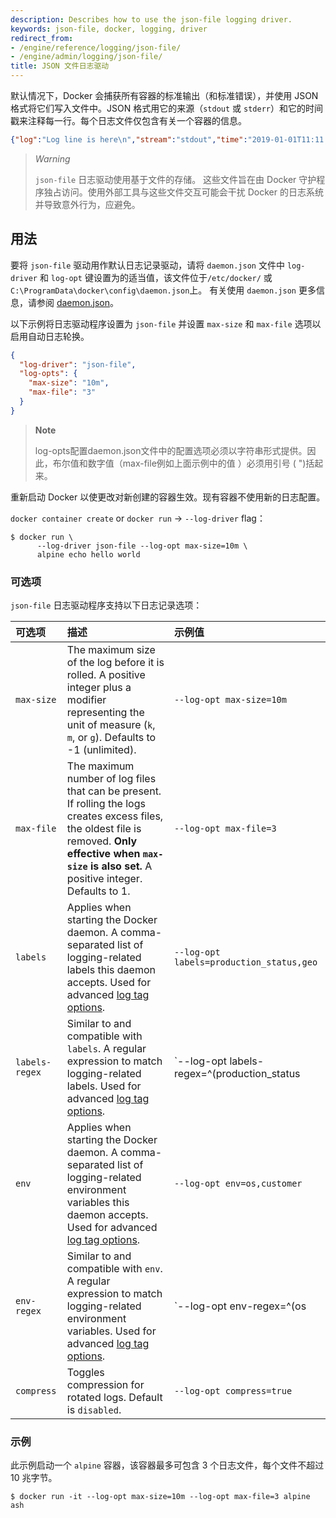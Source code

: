 ```yaml
---
description: Describes how to use the json-file logging driver.
keywords: json-file, docker, logging, driver
redirect_from:
- /engine/reference/logging/json-file/
- /engine/admin/logging/json-file/
title: JSON 文件日志驱动
---
```



默认情况下，Docker 会捕获所有容器的标准输出（和标准错误），并使用 JSON 格式将它们写入文件中。JSON 格式用它的来源（`stdout` 或 `stderr`）和它的时间戳来注释每一行。每个日志文件仅包含有关一个容器的信息。

```json
{"log":"Log line is here\n","stream":"stdout","time":"2019-01-01T11:11:11.111111111Z"}
```

> *Warning*
>
> `json-file` 日志驱动使用基于文件的存储。
> 这些文件旨在由 Docker 守护程序独占访问。使用外部工具与这些文件交互可能会干扰 Docker 的日志系统并导致意外行为，应避免。

## 用法

要将 `json-file` 驱动用作默认日志记录驱动，请将 `daemon.json` 文件中 `log-driver` 和 `log-opt` 键设置为的适当值，该文件位于`/etc/docker/` 或 `C:\ProgramData\docker\config\daemon.json`上。
有关使用 `daemon.json` 更多信息，请参阅 [daemon.json](../../../engine/reference/commandline/dockerd.md#daemon-configuration-file)。

以下示例将日志驱动程序设置为 `json-file` 并设置 `max-size` 和 `max-file` 选项以启用自动日志轮换。

```json
{
  "log-driver": "json-file",
  "log-opts": {
    "max-size": "10m",
    "max-file": "3" 
  }
}
```

> **Note**
>
> log-opts配置daemon.json文件中的配置选项必须以字符串形式提供。因此，布尔值和数字值（max-file例如上面示例中的值 ）必须用引号 ( ")括起来。

重新启动 Docker 以使更改对新创建的容器生效。现有容器不使用新的日志配置。


 `docker container create` or `docker run` -> `--log-driver` flag：

```console
$ docker run \
      --log-driver json-file --log-opt max-size=10m \
      alpine echo hello world
```

### 可选项

`json-file` 日志驱动程序支持以下日志记录选项：

| 可选项 | 描述 | 示例值 |
|:------------|:---------|:----------|
| `max-size`     | The maximum size of the log before it is rolled. A positive integer plus a modifier representing the unit of measure (`k`, `m`, or `g`). Defaults to -1 (unlimited).                                          | `--log-opt max-size=10m`                          |
| `max-file`     | The maximum number of log files that can be present. If rolling the logs creates excess files, the oldest file is removed. **Only effective when `max-size` is also set.** A positive integer. Defaults to 1. | `--log-opt max-file=3`                            |
| `labels`       | Applies when starting the Docker daemon. A comma-separated list of logging-related labels this daemon accepts. Used for advanced [log tag options](log_tags.md).                                              | `--log-opt labels=production_status,geo`          |
| `labels-regex` | Similar to and compatible with `labels`. A regular expression to match logging-related labels. Used for advanced [log tag options](log_tags.md).                                                              | `--log-opt labels-regex=^(production_status|geo)` |
| `env`          | Applies when starting the Docker daemon. A comma-separated list of logging-related environment variables this daemon accepts. Used for advanced [log tag options](log_tags.md).                               | `--log-opt env=os,customer`                       |
| `env-regex`    | Similar to and compatible with `env`. A regular expression to match logging-related environment variables. Used for advanced [log tag options](log_tags.md).                                                  | `--log-opt env-regex=^(os|customer)`              |
| `compress`     | Toggles compression for rotated logs. Default is `disabled`.                                                                                                                                                  | `--log-opt compress=true`                         |


### 示例

此示例启动一个 `alpine` 容器，该容器最多可包含 3 个日志文件，每个文件不超过 10 兆字节。

```console
$ docker run -it --log-opt max-size=10m --log-opt max-file=3 alpine ash
```
